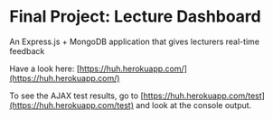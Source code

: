 Final Project: Lecture Dashboard
=====
An Express.js + MongoDB application that gives lecturers real-time feedback

Have a look here: [https://huh.herokuapp.com/](https://huh.herokuapp.com/)

To see the AJAX test results, go to [https://huh.herokuapp.com/test](https://huh.herokuapp.com/test) and look at the console output.
